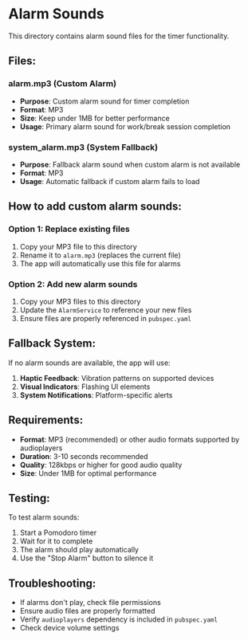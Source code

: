 # Alarm Sounds

This directory contains alarm sound files for the timer functionality.

## Files:

### alarm.mp3 (Custom Alarm)
- **Purpose**: Custom alarm sound for timer completion
- **Format**: MP3
- **Size**: Keep under 1MB for better performance
- **Usage**: Primary alarm sound for work/break session completion

### system_alarm.mp3 (System Fallback)
- **Purpose**: Fallback alarm sound when custom alarm is not available
- **Format**: MP3
- **Usage**: Automatic fallback if custom alarm fails to load

## How to add custom alarm sounds:

### Option 1: Replace existing files
1. Copy your MP3 file to this directory
2. Rename it to `alarm.mp3` (replaces the current file)
3. The app will automatically use this file for alarms

### Option 2: Add new alarm sounds
1. Copy your MP3 files to this directory
2. Update the `AlarmService` to reference your new files
3. Ensure files are properly referenced in `pubspec.yaml`

## Fallback System:
If no alarm sounds are available, the app will use:
1. **Haptic Feedback**: Vibration patterns on supported devices
2. **Visual Indicators**: Flashing UI elements
3. **System Notifications**: Platform-specific alerts

## Requirements:
- **Format**: MP3 (recommended) or other audio formats supported by audioplayers
- **Duration**: 3-10 seconds recommended
- **Quality**: 128kbps or higher for good audio quality
- **Size**: Under 1MB for optimal performance

## Testing:
To test alarm sounds:
1. Start a Pomodoro timer
2. Wait for it to complete
3. The alarm should play automatically
4. Use the "Stop Alarm" button to silence it

## Troubleshooting:
- If alarms don't play, check file permissions
- Ensure audio files are properly formatted
- Verify `audioplayers` dependency is included in `pubspec.yaml`
- Check device volume settings 